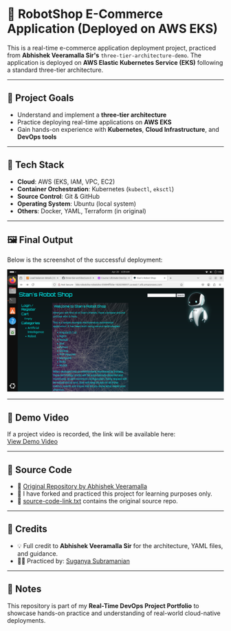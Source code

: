 # 🛒 RobotShop E-Commerce Application (Deployed on AWS EKS)

This is a real-time e-commerce application deployment project, practiced from **Abhishek Veeramalla Sir's** `three-tier-architecture-demo`. The application is deployed on **AWS Elastic Kubernetes Service (EKS)** following a standard three-tier architecture.

---

## 📌 Project Goals

- Understand and implement a **three-tier architecture**
- Practice deploying real-time applications on **AWS EKS**
- Gain hands-on experience with **Kubernetes**, **Cloud Infrastructure**, and **DevOps tools**

---

## 🧰 Tech Stack

- **Cloud**: AWS (EKS, IAM, VPC, EC2)
- **Container Orchestration**: Kubernetes (`kubectl`, `eksctl`)
- **Source Control**: Git & GitHub
- **Operating System**: Ubuntu (local system)
- **Others**: Docker, YAML, Terraform (in original)


---

## 🖼️ Final Output

Below is the screenshot of the successful deployment:

![Deployed RobotShop Screenshot](./screenshots/final-output-image-ecommerce-robotshop-project-three-tier-application-on-AWS-EKS.png)


---

## 🎥 Demo Video 

If a project video is recorded, the link will be available here:  
[View Demo Video](./screenshots/final-output-video-robot-shop-ecommerce-three-tier-application-on-AWS-EKS.webm)


---

## 📂 Source Code

- 🔗 [Original Repository by Abhishek Veeramalla](https://github.com/iam-veeramalla/three-tier-architecture-demo)
- 🧪 I have forked and practiced this project for learning purposes only.
- 📄 [source-code-link.txt](./source-code-link.txt) contains the original source repo.

---

## 🙏 Credits

- 💡 Full credit to **Abhishek Veeramalla Sir** for the architecture, YAML files, and guidance.
- 🙋‍♀️ Practiced by: [Suganya Subramanian](https://github.com/suganya-subramanian)

---

## 📌 Notes

This repository is part of my **Real-Time DevOps Project Portfolio** to showcase hands-on practice and understanding of real-world cloud-native deployments.

